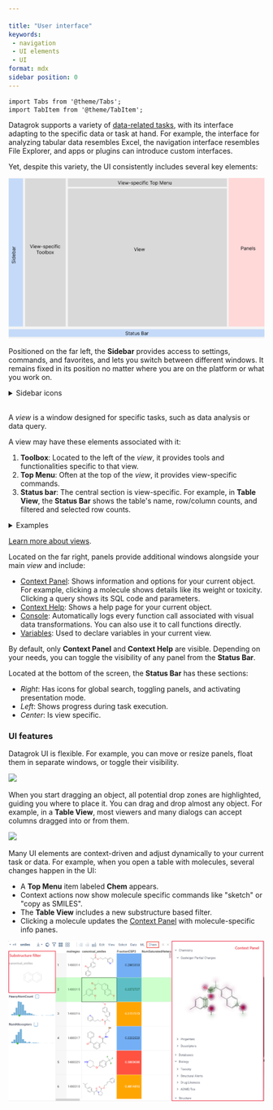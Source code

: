 ```yaml
---

title: "User interface"
keywords:
 - navigation
 - UI elements
 - UI
format: mdx
sidebar position: 0
---
```


```mdx-code-block
import Tabs from '@theme/Tabs';
import TabItem from '@theme/TabItem';
```

Datagrok supports a variety of [data-related tasks](../datagrok.md), with its
interface adapting to the specific data or task at hand. For example, the
interface for analyzing tabular data resembles Excel, the navigation interface
resembles File Explorer, and apps or plugins can introduce custom interfaces.

Yet, despite this variety, the UI consistently includes several key elements:

![](img/ui-elements.png)

<Tabs>
<TabItem value="Sidebar" label ="Sidebar" default>

Positioned on the far left, the **Sidebar** provides access to settings,
commands, and favorites, and lets you switch between different windows. It
remains fixed in its position no matter where you are on the platform or
what you work on.

<details>
<summary>Sidebar icons</summary>

* All Datagrok commands
* **Browse** view
* Favorites
* Your profile
* Help
* Settings
* Feedback

</details>

<br/>

</TabItem>
<TabItem value="view" label ="View">

A _view_ is a window designed for specific tasks, such as data analysis or data query.

A view may have these elements associated with it:

1. **Toolbox**: Located to the left of the _view_, it provides tools and
   functionalities specific to that view.
1. **Top Menu**: Often at the top of the _view_, it provides
   view-specific commands.
1. **Status bar**: The central section is view-specific. For example, in **Table
   View**, the **Status Bar** shows the table's name, row/column counts, and
   filtered and selected row counts.

<details>
<summary>Examples</summary>

<Tabs>
<TabItem value="table-view" label="Table View">

The [Table View](../navigation/views/table-view.md) is used to analyze tabular data.

Similar to Excel, the **Top Menu** lets you edit the dataset, format cells, and so on. The **Toolbox** lets you add [viewers](../../visualize/viewers/viewers.md), apply [layouts](../../visualize/view-layout.md), refresh dashboards,
and more.

![](img/table-view-marked-up.gif)

</TabItem>
<TabItem value="browse" label="Browse">

[Browse](views/browse.md) is used for navigation and data management. From its **Top Menu**, you can open local files, toggle preview, refresh the view, and more.

![](img/browse-marked-up.gif)

</TabItem>
<TabItem value="query-editor" label="Query Editor">

[Query Editor](../../access/databases/databases.md#query-editor) is the main
interface for executing database queries. From its **Top Menu**, you can run,
debug, or save changes to the query. <br/>

![](img/query-editor-view-0.png)

</TabItem>
</Tabs>

</details>

[Learn more about views](views/views.md).

</TabItem>

<TabItem value="panels" label ="Panels">

Located on the far right, panels provide additional windows alongside your main
_view_ and include:

* [Context Panel](../navigation/panels/panels.md#context-panel): Shows information and options for your current
  object. For example, clicking a molecule shows details
  like its weight or toxicity. Clicking a query shows its SQL code and
  parameters. 
* [Context Help](../navigation/panels/panels.md#context-help): Shows a help page for your current object.
* [Console](../navigation/panels/panels.md#console): Automatically logs every function call associated
  with visual data transformations. You can also use it to call functions
  directly.
* [Variables](../navigation/panels/panels.md#variables): Used to declare variables in your current view.

By default, only **Context Panel** and **Context Help** are visible. Depending
on your needs, you can toggle the visibility of any panel from the **Status Bar**.

</TabItem>
<TabItem value="status-bar" label ="Status Bar">

Located at the bottom of the screen, the **Status Bar** has these sections:
* _Right_: Has icons for global search, toggling panels, and activating presentation mode.
* _Left_: Shows progress during task execution.
* _Center_: Is view specific.

</TabItem>
</Tabs>

### UI features

Datagrok UI is flexible. For example, you can move or resize panels, float them
in separate windows, or toggle their visibility.

![](img/ui-docking.gif)

When you start dragging an object, all potential drop zones are highlighted,
guiding you where to place it. You can drag and drop almost any object. For
example, in a **Table View**, most viewers and many dialogs can accept columns
dragged into or from them. 

![](img/drag-and-drop-columns.gif)

<!--Expand examples to include other views. Reordering columns by dragging doesn't work?-->

Many UI elements are context-driven and adjust dynamically to your
current task or data. For example, when you open a table with molecules, several
changes happen in the UI:

* A **Top Menu** item labeled **Chem** appears.
* Context actions now show molecule specific commands like "sketch" or "copy as SMILES".
* The **Table View** includes a new substructure based filter.
* Clicking a molecule updates the [Context Panel](../navigation/panels/panels.md#context-panel) with molecule-specific info panes.

![Chem dataset exploration](../solutions/domains/chem/img/chem-exploration.png)
